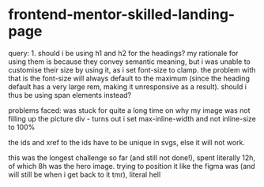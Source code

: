 # frontend-mentor-skilled-landing-page

query: 1. should i be using h1 and h2 for the headings? my rationale for using them is because they convey semantic meaning, but i was unable to customise their size by using it, as i set font-size to clamp. the problem with that is the font-size will always default to the maximum (since the heading default has a very large rem, making it unresponsive as a result). should i thus be using span elements instead?

problems faced: was stuck for quite a long time on why my image was not filling up the picture div - turns out i set max-inline-width and not inline-size to 100%

the ids and xref to the ids have to be unique in svgs, else it will not work.

this was the longest challenge so far (and still not done!), spent literally 12h, of which 8h was the hero image. trying to position it like the figma was (and will still be when i get back to it tmr), literal hell

